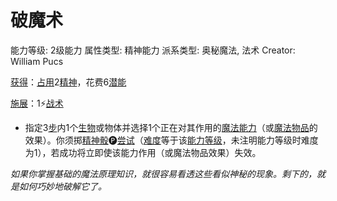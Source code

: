 # 破魔术

能力等级: 2级能力
属性类型: 精神能力
派系类型: 奥秘魔法, 法术
Creator: William Pucs

<aside>

[获得](https://www.notion.so/1b3d619a067b8027ba38e2c1caf9d84b?pvs=21)：[占用](https://www.notion.so/1b3d619a067b8028a794de6ceed96ec0?pvs=21)2[精神](https://www.notion.so/1b3d619a067b800a8da5d96dd60be2b1?pvs=21)，花费6[潜能](https://www.notion.so/1b3d619a067b80c2bdb4c721adc30021?pvs=21)

</aside>

<aside>

[施展](https://www.notion.so/1b3d619a067b80f38dccf027f026b32f?pvs=21)：1⚡️[战术](https://www.notion.so/1b3d619a067b8051b6eaffd160aee01c?pvs=21)

- 指定3[步](https://www.notion.so/1b3d619a067b800fb1cfe9f0ef45b9ef?pvs=21)内1个[生物](https://www.notion.so/1b3d619a067b80d0bbe1d113bf20ff1f?pvs=21)或物体并选择1个正在对其作用的[魔法能力](https://www.notion.so/1b3d619a067b80b3bb79dfeb34f69bbc?pvs=21)（或[魔法物品](https://www.notion.so/1b3d619a067b8086a5dec35ce5119ec9?pvs=21)的效果）。你须掷[精神骰](https://www.notion.so/1b3d619a067b80a8a9ffef3e0057db9d?pvs=21)🅟[尝试](https://www.notion.so/1b3d619a067b8009aad4e7ce70111ce4?pvs=21)（[难度](https://www.notion.so/1b3d619a067b80fbbc95dc0c033f5e3c?pvs=21)等于该[能力等级](https://www.notion.so/1b3d619a067b80458d95f892e3eb67c7?pvs=21)，未注明能力等级时难度为1），若成功将立即使该能力作用（或魔法物品效果）失效。
</aside>

*如果你掌握基础的魔法原理知识，就很容易看透这些看似神秘的现象。剩下的，就是如何巧妙地破解它了。*